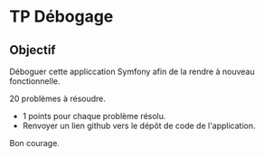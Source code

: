 # TP Débogage

## Objectif

Déboguer cette appliccation Symfony afin de la rendre à nouveau fonctionnelle.

20 problèmes à résoudre.

- 1 points pour chaque problème résolu.
- Renvoyer un lien github vers le dépôt de code de l'application.

Bon courage.